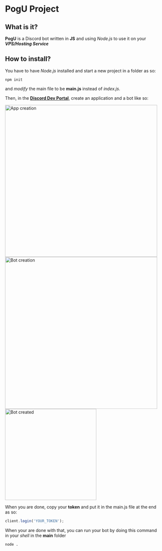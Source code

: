 # **PogU** Project

## **What is it?**
**PogU** is a Discord bot written in **JS** and using *Node.js* to use it on your ***VPS/Hosting Service***

## **How to install?**
You have to have *Node.js* installed and start a new project in a folder as so:
``` Shell
npm init
```
and *modify* the main file to be **main.js** instead of *index.js*.

Then, in the **[Discord Dev Portal](https://discord.com/developers)**, create an application and a bot like so:







<img src="https://miro.medium.com/max/5272/1*vUeUsiEwICG8H_9z9UchbQ.png" alt="App creation" width="500"/>
<img src="https://miro.medium.com/max/6616/1*m6ujP95qBOoIgWgUiWMG_w.png" alt="Bot creation" width="500"/>
<img src="https://th.bing.com/th/id/OIP.P2A-vX8C8x0RUJQxpPjzKgHaEu?pid=ImgDet&rs=1" alt="Bot created" width="300"/>





When you are done, copy your **token** and put it in the main.js file at the end as so:
``` js
client.login('YOUR_TOKEN'); 
```

When your are done with that, you can run your bot by doing this command in your *shell* in the **main** folder 
```
node . 
```




